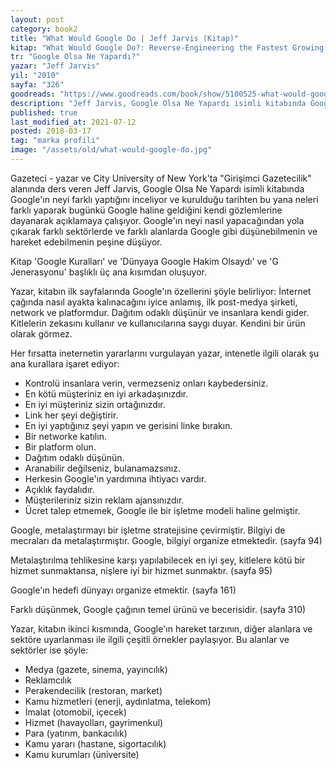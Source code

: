 ```yaml
---
layout: post  
category: book2  
title: "What Would Google Do | Jeff Jarvis (Kitap)"  
kitap: "What Would Google Do?: Reverse-Engineering the Fastest Growing Company in the History of the World"  
tr: "Google Olsa Ne Yapardı?"  
yazar: "Jeff Jarvis"  
yil: "2010"  
sayfa: "326"  
goodreads: "https://www.goodreads.com/book/show/5100525-what-would-google-do"
description: "Jeff Jarvis, Google Olsa Ne Yapardı isimli kitabında Google'ın neyi farklı yaptığını kendi gözlemlerine dayanarak açıklıyor."
published: true
last_modified_at: 2021-07-12
posted: 2018-03-17
tag: "marka profili"
image: "/assets/old/what-would-google-do.jpg"
---
```


Gazeteci - yazar ve City University of New York'ta "Girişimci Gazetecilik" alanında ders veren Jeff Jarvis, Google Olsa Ne Yapardı isimli kitabında Google'ın neyi farklı yaptığını inceliyor ve kurulduğu tarihten bu yana neleri farklı yaparak bugünkü Google haline geldiğini kendi gözlemlerine dayanarak açıklamaya çalışıyor. Google'ın neyi nasıl yapacağından yola çıkarak farklı sektörlerde ve farklı alanlarda Google gibi düşünebilmenin ve hareket edebilmenin peşine düşüyor.  
  
Kitap 'Google Kuralları' ve 'Dünyaya Google Hakim Olsaydı' ve 'G Jenerasyonu' başlıklı üç ana kısımdan oluşuyor.  
  
Yazar, kitabın ilk sayfalarında Google'ın özellerini şöyle belirliyor: İnternet çağında nasıl ayakta kalınacağını iyice anlamış, ilk post-medya şirketi, network ve platformdur. Dağıtım odaklı düşünür ve insanlara kendi gider. Kitlelerin zekasını kullanır ve kullanıcılarına saygı duyar. Kendini bir ürün olarak görmez.  
  
Her fırsatta ineternetin yararlarını vurgulayan yazar, intenetle ilgili olarak şu ana kurallara işaret ediyor:  
  
- Kontrolü insanlara verin, vermezseniz onları kaybedersiniz.  
- En kötü müşteriniz en iyi arkadaşınızdır.  
- En iyi müşteriniz sizin ortağınızdır.  
- Link her şeyi değiştirir.  
- En iyi yaptığınız şeyi yapın ve gerisini linke bırakın.  
- Bir networke katılın.  
- Bir platform olun.  
- Dağıtım odaklı düşünün.  
- Aranabilir değilseniz, bulanamazsınız.  
- Herkesin Google'ın yardımına ihtiyacı vardır.  
- Açıklık faydalıdır.  
- Müşterileriniz sizin reklam ajansınızdır.  
- Ücret talep etmemek, Google ile bir işletme modeli haline gelmiştir.  
  
Google, metalaştırmayı bir işletme stratejisine çevirmiştir. Bilgiyi de mecraları da metalaştırmıştır. Google, bilgiyi organize etmektedir. (sayfa 94)  
  
Metalaştırılma tehlikesine karşı yapılabilecek en iyi şey, kitlelere kötü bir hizmet sunmaktansa, nişlere iyi bir hizmet sunmaktır. (sayfa 95)
  
Google'ın hedefi dünyayı organize etmektir. (sayfa 161)  
  
Farklı düşünmek, Google çağının temel ürünü ve becerisidir. (sayfa 310)  
  
Yazar, kitabın ikinci kısmında, Google'ın hareket tarzının, diğer alanlara ve sektöre uyarlanması ile ilgili çeşitli örnekler paylaşıyor. Bu alanlar ve sektörler ise şöyle:  
  
- Medya (gazete, sinema, yayıncılık)  
- Reklamcılık  
- Perakendecilik (restoran, market)  
- Kamu hizmetleri (enerji, aydınlatma, telekom)  
- İmalat (otomobil, içecek)  
- Hizmet (havayolları, gayrimenkul)  
- Para (yatırım, bankacılık)  
- Kamu yararı (hastane, sigortacılık)  
- Kamu kurumları (üniversite)  
  
